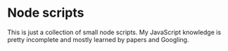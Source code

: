 # Node scripts

This is just a collection of small node scripts.  My JavaScript
knowledge is pretty incomplete and mostly learned by papers and
Googling.

